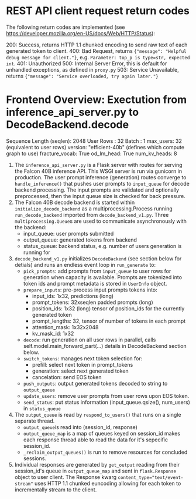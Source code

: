 # REST API client request return codes

The following return codes are implemented (see https://developer.mozilla.org/en-US/docs/Web/HTTP/Status):

200: Success, returns HTTP 1.1 chunked encoding to send raw text of each generated token to client.
400: Bad Request, returns `{"message": "Helpful debug message for client."}`, e.g. `Parameter: top_p is type=str, expected int`.
401: Unauthorized
500: Internal Server Error, this is default for unhandled exceptions, as defined in `proxy.py`
503: Service Unavailable, returns `{"message": "Service overloaded, try again later."}`


# Frontend Overview: Exectution from inference_api_server.py to DecodeBackend.decode

Sequence Length (seqlen): 2048
User Rows : 32
Batch : 1
max_users: 32 (equivalent to user rows)
version: "efficient-40b" (defines which compute graph to use)
fracture_vocab: True
od_lm_head: True
num_kv_heads: 8


1. The `inference_api_server.py` is a Flask server with routes for serving the Falcon 40B inference API. This WSGI server is run via gunicorn in production. The user prompt inference (generation) routes converge to `handle_inference()` that pushes user prompts to `input_queue` for decode backend processing. The input prompts are validated and optionally preprocessed, then the input queue size is checked for back pressure.
2. The Falcon 40B decode backend is started within `initialize_decode_backend` as a multiprocessing.Process running `run_decode_backend` imported from `decode_backend_v1.py`. Three `multiprocessing.Queue`s are used to communicate asynchronously with the backend:
    - input_queue: user prompts submitted
    - output_queue: generated tokens from backend
    - status_queue: backend status, e.g. number of users generation is running for
3. `decode_backend_v1.py` initializes `DecodeBackend` (see section below for detials) and runs an endless event loop in `run_generate` to:
    - `pick_prompts`: add prompts from `input_queue` to user rows for generation when capacity is available. Prompts are tokenized into token ids and prompt metadata is stored in `UserInfo` object.
    - `prepare_inputs`: pre-process input prompts tokens into:
        - input_ids:          1x32, predictions (long)
        - prompt_tokens:      32xseqlen padded prompts (long)
        - position_ids:       1x32 (long) tensor of position_ids for the currently generated token
        - prompt_lengths:     32, tensor of number of tokens in each prompt
        - attention_mask:     1x32x2048
        - kv_mask_id:         1x32
    - `decode`: run generation on all user rows in parallel, calls self.model.main_forward_part(...) details in DecodeBackend section below.
    - `switch_tokens`: manages next token selection for:
        - prefill: select next token in prompt_tokens
        - generation: select next generated token
        - cancelation: send EOS token
    - `push_outputs`: output generated tokens decoded to string to `output_queue`
    - `update_users`: remove user prompts from user rows upon EOS token.
    - `send_status`: put status information (input_queue.qsize(), num_users) in `status_queue`
4. The `output_queue` is read by `respond_to_users()` that runs on a single separate thread.
    - `output_queue`is read into (session_id, response)
    - `output_queue_map` is a map of queues keyed on session_id makes each response thread able to read the data for it's sepecific session_id.
    - `_reclaim_output_queues()` is run to remove resources for concluded sessions.
5. Individual responses are generated by `get_output` reading from their session_id's queue in `output_queue_map` and sent in `flask.Response` object to user client. The Response kwarg `content_type="text/event-stream"` uses HTTP 1.1 chunked euncoding allowing for each token to incrementally stream to the client.


